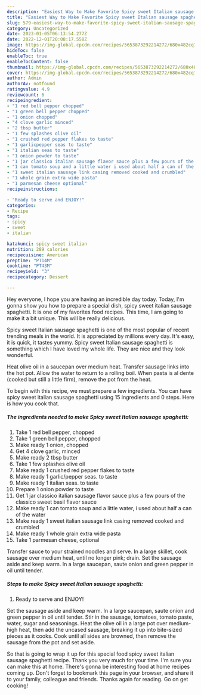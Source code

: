 ```yaml
---
description: "Easiest Way to Make Favorite Spicy sweet Italian sausage spaghetti"
title: "Easiest Way to Make Favorite Spicy sweet Italian sausage spaghetti"
slug: 579-easiest-way-to-make-favorite-spicy-sweet-italian-sausage-spaghetti
category: Uncategorized
date: 2023-01-05T06:13:54.277Z
date: 2022-12-01T20:08:17.558Z
image: https://img-global.cpcdn.com/recipes/5653873292214272/680x482cq70/spicy-sweet-italian-sausage-spaghetti-recipe-main-photo.jpg
hideToc: false
enableToc: true
enableTocContent: false
thumbnail: https://img-global.cpcdn.com/recipes/5653873292214272/680x482cq70/spicy-sweet-italian-sausage-spaghetti-recipe-main-photo.jpg
cover: https://img-global.cpcdn.com/recipes/5653873292214272/680x482cq70/spicy-sweet-italian-sausage-spaghetti-recipe-main-photo.jpg
author: Admin
authorAv: notfound
ratingvalue: 4.9
reviewcount: 6
recipeingredient:
- "1 red bell pepper chopped"
- "1 green bell pepper chopped"
- "1 onion chopped"
- "4 clove garlic minced"
- "2 tbsp butter"
- "1 few splashes olive oil"
- "1 crushed red pepper flakes to taste"
- "1 garlicpepper seas to taste"
- "1 italian seas to taste"
- "1 onion powder to taste"
- "1 jar classico italian sausage flavor sauce plus a few pours of the classico sweet basil flavor sauce"
- "1 can tomato soup and a little water i used about half a can of the water"
- "1 sweet italian sausage link casing removed cooked and crumbled"
- "1 whole grain extra wide pasta"
- "1 parmesan cheese optional"
recipeinstructions:

- "Ready to serve and ENJOY!"
categories:
- Recipe
tags:
- spicy
- sweet
- italian

katakunci: spicy sweet italian 
nutrition: 289 calories
recipecuisine: American
preptime: "PT14M"
cooktime: "PT43M"
recipeyield: "3"
recipecategory: Dessert

---
```



Hey everyone, I hope you are having an incredible day today. Today, I'm gonna show you how to prepare a special dish, spicy sweet italian sausage spaghetti. It is one of my favorites food recipes. This time, I am going to make it a bit unique. This will be really delicious.

Spicy sweet Italian sausage spaghetti is one of the most popular of recent trending meals in the world. It is appreciated by millions every day. It's easy, it is quick, it tastes yummy. Spicy sweet Italian sausage spaghetti is something which I have loved my whole life. They are nice and they look wonderful.

Heat olive oil in a saucepan over medium heat. Transfer sausage links into the hot pot. Allow the water to return to a rolling boil. When pasta is al dente (cooked but still a little firm), remove the pot from the heat.


To begin with this recipe, we must prepare a few ingredients. You can have spicy sweet italian sausage spaghetti using 15 ingredients and 0 steps. Here is how you cook that.

<!--inarticleads1-->

##### The ingredients needed to make Spicy sweet Italian sausage spaghetti:

1. Take 1 red bell pepper, chopped
1. Take 1 green bell pepper, chopped
1. Make ready 1 onion, chopped
1. Get 4 clove garlic, minced
1. Make ready 2 tbsp butter
1. Take 1 few splashes olive oil
1. Make ready 1 crushed red pepper flakes to taste
1. Make ready 1 garlic/pepper seas. to taste
1. Make ready 1 italian seas. to taste
1. Prepare 1 onion powder to taste
1. Get 1 jar classico italian sausage flavor sauce plus a few pours of the classico sweet basil flavor sauce
1. Make ready 1 can tomato soup and a little water, i used about half a can of the water
1. Make ready 1 sweet italian sausage link casing removed cooked and crumbled
1. Make ready 1 whole grain extra wide pasta
1. Take 1 parmesan cheese, optional


Transfer sauce to your strained noodles and serve. In a large skillet, cook sausage over medium heat, until no longer pink; drain. Set the sausage aside and keep warm. In a large saucepan, saute onion and green pepper in oil until tender. 

<!--inarticleads2-->

##### Steps to make Spicy sweet Italian sausage spaghetti:


1. Ready to serve and ENJOY!

Set the sausage aside and keep warm. In a large saucepan, saute onion and green pepper in oil until tender. Stir in the sausage, tomatoes, tomato paste, water, sugar and seasonings. Heat the olive oil in a large pot over medium-high heat, then add the uncased sausage, breaking it up into bite-sized pieces as it cooks. Cook until all sides are browned, then remove the sausage from the pot and set aside. 

So that is going to wrap it up for this special food spicy sweet italian sausage spaghetti recipe. Thank you very much for your time. I'm sure you can make this at home. There's gonna be interesting food at home recipes coming up. Don't forget to bookmark this page in your browser, and share it to your family, colleague and friends. Thanks again for reading. Go on get cooking!
